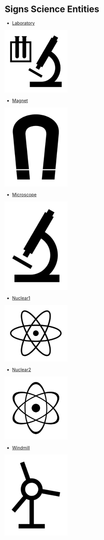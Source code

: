# Signs Science Entities


- [Laboratory](./laboratory.md)  
<img src="./laboratory.png" width="200"/>

- [Magnet](./magnet.md)  
<img src="./magnet.png" width="200"/>

- [Microscope](./microscope.md)  
<img src="./microscope.png" width="200"/>

- [Nuclear1](./nuclear-1.md)  
<img src="./nuclear-1.png" width="200"/>

- [Nuclear2](./nuclear-2.md)  
<img src="./nuclear-2.png" width="200"/>

- [Windmill](./windmill.md)  
<img src="./windmill.png" width="200"/>
